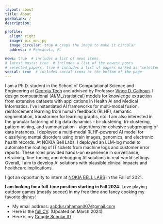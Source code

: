 ```yaml
---
layout: about
title: About
permalink: /
description:

profile:
  align: right
  image: pic_me.jpg
  image_circular: true # crops the image to make it circular
  address: # Pensacola, FL

news: true  # includes a list of news items
# latest_posts: true  # includes a list of the newest posts
# selected_papers: true # includes a list of papers marked as "selected={true}"
social: true  # includes social icons at the bottom of the page
---
```


I am a Ph.D. student in the School of Computational Science and Engineering at [Georgia Tech](https://cse.gatech.edu/) and advised by Professor [Vince D. Calhoun](https://scholar.google.com/citations?user=WNOoGKIAAAAJ&hl=en). I design computational (AI/ML/statistical) models for knowledge extraction from extensive datasets with applications in Health AI and Medical Informatics. I've instantiated AI frameworks for multi-modal fusion, reinforcement learning from human feedback (RLHF), semantic segmentation, transformer for learning graphs, etc. I am also interested in the granular factoring of big data dynamics - bi-clustering, tri-clustering, pattern mining, and summarization - algorithms for cohesive subgrouping of data instances. I deployed a multi-modal RLHF-powered AI model for classifying mental disorders using brain images, genomics, and electronic health records. At NOKIA Bell Labs, I deployed an LLM-log model to automate the routing of IT tickets from machine logs and customer error reports. These roles provided hands-on experience in surveillance, retraining, fine-tuning, and debugging AI solutions in real-world settings. Overall, I aim to develop AI solutions with plausible clinical impacts and healthcare implications. 

I got an opportunity to intern at [NOKIA BELL LABS](https://www.bell-labs.com/) in the Fall of 2021.
<!---
[Another intriguing aspect of my work involves leveraging neurocomputational strategies to enhance SOTA AI. To this end, my projects are instantiated to various downstream tasks, e.g., transformer-based biclustering, classification, GNN for brain network modeling, 2D bottleneck-attention-module for multi-modal fusion, and Generative modeling]:
I've been conducting my research in the Center for Translational Research in Neuroimaging and Data Science[(TReNDS)](https://trendscenter.org/) - a joint research lab with Georgia Tech, Emory, and Georgia State University led
-->

**I am looking for a full-time position starting in Fall 2024.** Love playing outdoor games (mostly soccer) in my free time and fancy cooking my favorite dishes!

* My email address: aabdur.rahaman007@gmail.com
* Here is the [full CV](CV/CV_Rahaman.pdf). (Updated on March 2024)
* Here is my [Google Scholar ID](https://scholar.google.com/citations?user=fiosWPwAAAAJ&hl=en)

